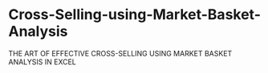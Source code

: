 # Cross-Selling-using-Market-Basket-Analysis
THE ART OF EFFECTIVE CROSS-SELLING USING MARKET BASKET ANALYSIS IN EXCEL
